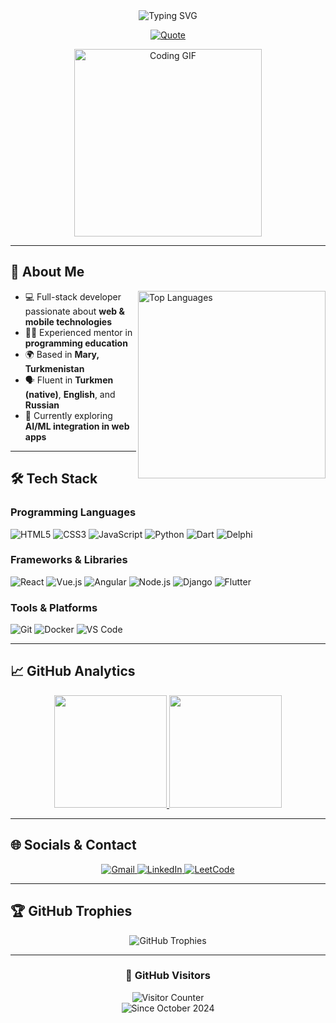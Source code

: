 <div align="center">
  <img src="https://readme-typing-svg.demolab.com?font=Fira+Code&weight=600&size=28&pause=1000&color=58A6FF&center=true&vCenter=true&width=500&lines=Hi+%F0%9F%91%8B%2C+I'm+Seydi+Charyyev;Software+Developer+%7C+Mentor" alt="Typing SVG" />
  
  <p align="center">
    <a href="https://git.io/typing-svg">
      <img src="https://readme-typing-svg.demolab.com?font=Fira+Code&weight=500&size=16&duration=5000&pause=1000&color=8A89D0&center=true&vCenter=true&width=700&lines=%E2%80%9CIt's+not+the+strongest+who+survives%2C+but+the+one+who+never+gave+up%E2%80%9D" alt="Quote" />
    </a>
  </p>
  
  <img src="https://media.giphy.com/media/qgQUggAC3Pfv687qPC/giphy.gif" width="300" alt="Coding GIF" />
</div>

---

## 🚀 About Me

<p align="left">
  <img align="right" src="https://github-readme-stats.vercel.app/api/top-langs/?username=TheSeydiCharyyev&layout=compact&theme=radical&hide_border=true" width="300" alt="Top Languages" />
  
  - 💻 Full-stack developer passionate about **web & mobile technologies**
  - 👨‍🏫 Experienced mentor in **programming education**
  - 🌍 Based in **Mary, Turkmenistan**
  - 🗣️ Fluent in **Turkmen (native)**, **English**, and **Russian**
  - 🔭 Currently exploring **AI/ML integration in web apps**
</p>

---

## 🛠 Tech Stack

### Programming Languages
![HTML5](https://img.shields.io/badge/-HTML5-E34F26?style=flat-square&logo=html5&logoColor=white)
![CSS3](https://img.shields.io/badge/-CSS3-1572B6?style=flat-square&logo=css3&logoColor=white)
![JavaScript](https://img.shields.io/badge/-JavaScript-F7DF1E?style=flat-square&logo=javascript&logoColor=black)
![Python](https://img.shields.io/badge/Python-3776AB?style=flat-square&logo=python&logoColor=white)
![Dart](https://img.shields.io/badge/Dart-0175C2?style=flat-square&logo=dart&logoColor=white)
![Delphi](https://img.shields.io/badge/Delphi-EE1F35?style=flat-square&logo=delphi&logoColor=white)

### Frameworks & Libraries
![React](https://img.shields.io/badge/-React-61DAFB?style=flat-square&logo=react&logoColor=black)
![Vue.js](https://img.shields.io/badge/Vue.js-4FC08D?style=flat-square&logo=vuedotjs&logoColor=white)
![Angular](https://img.shields.io/badge/-Angular-DD0031?style=flat-square&logo=angular&logoColor=white)
![Node.js](https://img.shields.io/badge/Node.js-339933?style=flat-square&logo=nodedotjs&logoColor=white)
![Django](https://img.shields.io/badge/-Django-092E20?style=flat-square&logo=django&logoColor=white)
![Flutter](https://img.shields.io/badge/-Flutter-02569B?style=flat-square&logo=flutter&logoColor=white)

### Tools & Platforms
![Git](https://img.shields.io/badge/-Git-F05032?style=flat-square&logo=git&logoColor=white)
![Docker](https://img.shields.io/badge/-Docker-2496ED?style=flat-square&logo=docker&logoColor=white)
![VS Code](https://img.shields.io/badge/-VSCode-007ACC?style=flat-square&logo=visual-studio-code&logoColor=white)

---

## 📈 GitHub Analytics

<div align="center">
  <a href="https://github.com/TheSeydiCharyyev">
    <img height="180em" src="https://github-readme-stats.vercel.app/api?username=TheSeydiCharyyev&show_icons=true&theme=radical&include_all_commits=true&count_private=true&hide_border=true" />
    <img height="180em" src="https://github-readme-streak-stats.herokuapp.com/?user=TheSeydiCharyyev&theme=radical&hide_border=true" />
  </a>
</div>

---

## 🌐 Socials & Contact

<p align="center">
  <a href="mailto:seydi.charyev@gmail.com">
    <img src="https://img.shields.io/badge/Gmail-D14836?style=for-the-badge&logo=gmail&logoColor=white" alt="Gmail" />
  </a>
  <a href="https://www.linkedin.com/in/seydi-charyyev/">
    <img src="https://img.shields.io/badge/LinkedIn-0077B5?style=for-the-badge&logo=linkedin&logoColor=white" alt="LinkedIn" />
  </a>
  <a href="https://leetcode.com/yourprofile/">
    <img src="https://img.shields.io/badge/-LeetCode-FFA116?style=for-the-badge&logo=leetcode&logoColor=black" alt="LeetCode" />
  </a>
</p>

---

## 🏆 GitHub Trophies

<p align="center"> 
  <img src="https://github-profile-trophy.vercel.app/?username=TheSeydiCharyyev&theme=radical&no-frame=true&no-bg=true&margin-w=15&row=2&column=4" alt="GitHub Trophies" />
</p>

---

<h3 align="center">👀 GitHub Visitors</h3>

<p align="center">
  <img src="https://count.getloli.com/get/@TheSeydiCharyyev-counter?theme=moebooru" alt="Visitor Counter" />
  <br/>
  <img src="https://img.shields.io/badge/Since-October_2024-blue?style=flat-square" alt="Since October 2024" />
</p>




